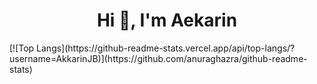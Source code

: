 <h1 align="center">Hi 👋, I'm Aekarin</h1>
[![Top Langs](https://github-readme-stats.vercel.app/api/top-langs/?username=AkkarinJB)](https://github.com/anuraghazra/github-readme-stats)
